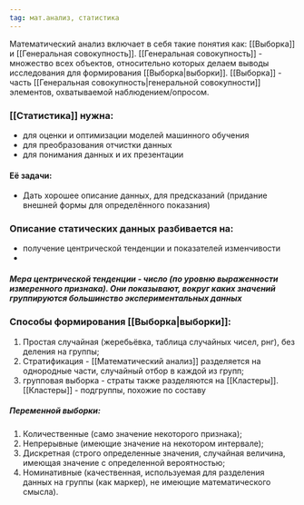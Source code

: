 ```yaml
---
tag: мат.анализ, статистика
---
```

Математический анализ включает в себя такие понятия как: [[Выборка]] и [[Генеральная совокупность]].
[[Генеральная совокупность]] - множество всех объектов, относительно которых делаем выводы исследования для формирования [[Выборка|выборки]].
[[Выборка]] - часть [[Генеральная совокупность|генеральной совокупности]] элементов, охватываемой наблюдением/опросом.
### [[Статистика]] нужна: 
- для оценки и оптимизации моделей машинного обучения
- для преобразования отчистки данных
- для понимания данных и их презентации
#### Её задачи: 
- Дать хорошее описание данных, для предсказаний (придание внешней формы для определённого показания)
### Описание статических данных разбивается на:
- получение центрической тенденции и показателей изменчивости
- 
##### Мера центрической тенденции - число (по уровню выраженности измеренного признака). Они показывают, вокруг каких значений группируются большинство экспериментальных данных
### Способы формирования [[Выборка|выборки]]:
1. Простая случайная (жеребьёвка, таблица случайных чисел, рнг), без деления на группы;
2. ‌Стратификация - [[Математический анализ]] разделяется на однородные части, случайный отбор в каждой из групп;
3. ‌групповая выборка - страты также разделяются на [[Кластеры]].
[[Кластеры]] - подгруппы, похожие по составу
##### Переменной выборки:
1. Количественные (само значение некоторого признака);
2. Непрерывные (имеющие значение на некотором интервале);
3. Дискретная (строго определенные значения, случайная величина, имеющая значение с определенной вероятностью;
4. Номинативные (качественная, используемая для разделения данных на группы (как маркер), не имеющие математического смысла).


